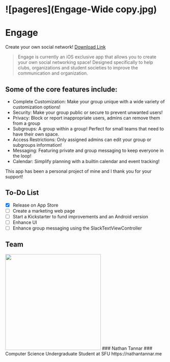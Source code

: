 # ![pageres](Engage-Wide copy.jpg)

# Engage 

Create your own social network! <a href="https://appsto.re/ca/TmlJfb.i">Download Link</a>

> Engage is currently an iOS exclusive app that allows you to create your own social networking space! Designed specifically to help clubs, organizations and student societies to improve the communication and organization. 

## Some of the core features include:
- Complete Customization: Make your group unique with a wide variety of customization options!
- Security: Make your group public or secure to prevent unwanted users!
- Privacy: Block or report inappropriate users, admins can remove them from a group
- Subgroups: A group within a group! Perfect for small teams that need to have their own space.
- Access Restrictions: Only assigned admins can edit your group or subgroups information!
- Messaging: Featuring private and group messaging to keep everyone in the loop!
- Calendar: Simplify planning with a builtin calendar and event tracking!


This app has been a personal project of mine and I thank you for your support!

## To-Do List

- [x] Release on App Store
- [ ] Create a marketing web page
- [ ] Start a Kickstarter to fund improvements and an Android version
- [ ] Enhance UI
- [ ] Enhance group messaging using the SlackTextViewController

## Team

<img src="https://github.com/nathantannar4/Engage/blob/master/Engage/Nathan.jpg" data-canonical-src="https://github.com/nathantannar4/Engage/blob/master/Engage/Nathan.jpg" width="300" height="300" />
### Nathan Tannar
### Computer Science Undergraduate Student at SFU
https://nathantannar.me

